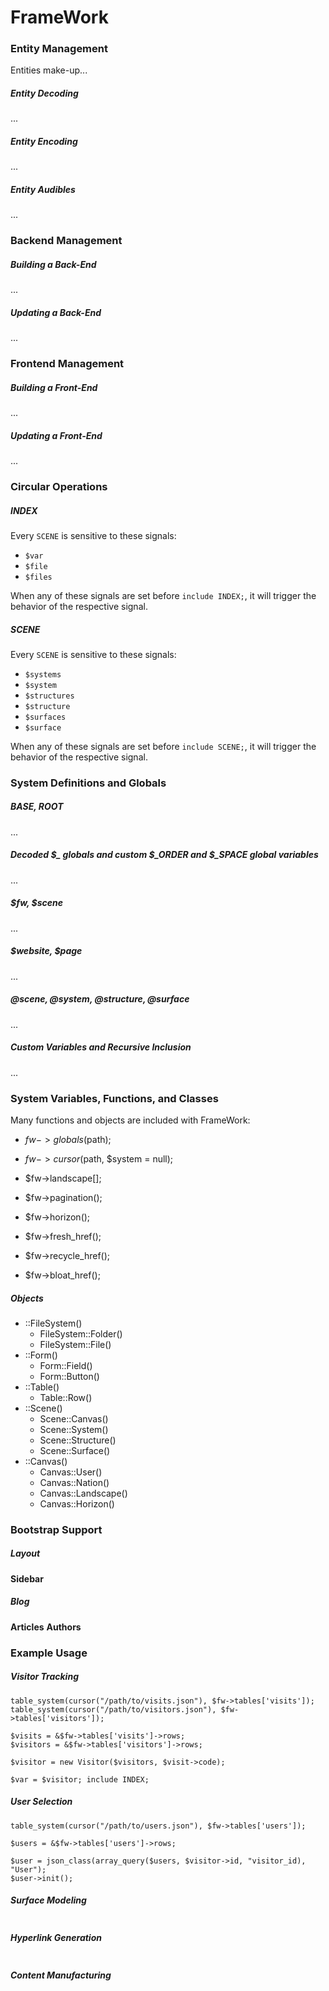 # FrameWork

### Entity Management
Entities make-up...

##### Entity Decoding
...

##### Entity Encoding
...

##### Entity Audibles
...

### Backend Management

##### Building a Back-End
...

##### Updating a Back-End
...


### Frontend Management

##### Building a Front-End
...

##### Updating a Front-End
...

### Circular Operations

##### INDEX
Every `SCENE` is sensitive to these signals:
- `$var`
- `$file`
- `$files`

When any of these signals are set before `include INDEX;`, it will trigger the behavior of the respective signal.

##### SCENE
Every `SCENE` is sensitive to these signals:
- `$systems`
- `$system`
- `$structures`
- `$structure`
- `$surfaces`
- `$surface`

When any of these signals are set before `include SCENE;`, it will trigger the behavior of the respective signal.

### System Definitions and Globals

##### BASE, ROOT
...

##### Decoded $_ globals and custom $_ORDER and $_SPACE global variables
...

##### $fw, $scene
...

##### $website, $page
...

##### @$scene, @$system, @$structure, @$surface
...

##### Custom Variables and Recursive Inclusion
...

### System Variables, Functions, and Classes

Many functions and objects are included with FrameWork:
- $fw->globals($path);
- $fw->cursor($path, $system = null);
- $fw->landscape[];
- $fw->pagination();
- $fw->horizon();

- $fw->fresh_href();
- $fw->recycle_href();
- $fw->bloat_href();

##### Objects

- ::FileSystem()
    - FileSystem::Folder()
    - FileSystem::File()
- ::Form()
    - Form::Field()
    - Form::Button()
- ::Table()
    - Table::Row()
- ::Scene()
    - Scene::Canvas()
    - Scene::System()
    - Scene::Structure()
    - Scene::Surface()
- ::Canvas()
    - Canvas::User()
    - Canvas::Nation()
    - Canvas::Landscape()
    - Canvas::Horizon()

### Bootstrap Support

##### Layout
__Sidebar__

##### Blog
__Articles__
__Authors__

### Example Usage

##### Visitor Tracking
```
table_system(cursor("/path/to/visits.json"), $fw->tables['visits']);
table_system(cursor("/path/to/visitors.json"), $fw->tables['visitors']);

$visits = &$fw->tables['visits']->rows;
$visitors = &$fw->tables['visitors']->rows;

$visitor = new Visitor($visitors, $visit->code);

$var = $visitor; include INDEX;
```

##### User Selection
```
table_system(cursor("/path/to/users.json"), $fw->tables['users']);

$users = &$fw->tables['users']->rows;

$user = json_class(array_query($users, $visitor->id, "visitor_id), "User");
$user->init();
```

##### Surface Modeling
```
```

##### Hyperlink Generation
```
```

##### Content Manufacturing
```
```